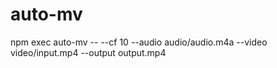 # auto-mv
npm exec auto-mv -- --cf 10 --audio audio/audio.m4a --video video/input.mp4 --output output.mp4
